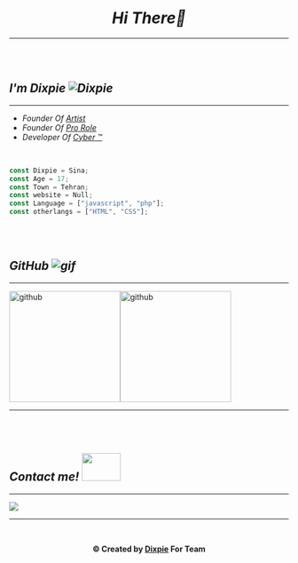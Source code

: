 <h1 align="center"><em>Hi There👋</em></h1>
<hr/>
<br/>
<br/>
<i><h2>I'm Dixpie <img src="https://user-images.githubusercontent.com/77354554/120365046-38d9c680-c323-11eb-8959-85bfd1661de8.gif" alt="Dixpie" Titel="Taj"/></h2></i>
<hr/>
<ul>
  <li><i>Founder Of <a href="https://discord.com/api/oauth2/authorize?client_id=849013641281404940&permissions=2184570688&scope=bot%20applications.commands">Artist</a></i></li>
  <li><i>Founder Of <a href="#">Pro Role</a></i></li>
  <li><i>Developer Of <a href="https://discord.gg/sZBAQ8Qc5v">Cyber ™</a></i></li>
</ul>
<br/>

```javascript
const Dixpie = Sina;
const Age = 17;
const Town = Tehran;
const website = Null;
const Language = ["javascript", "php"];
const otherlangs = ["HTML", "CSS"];
```
<br>
<br/>
<h2><i>GitHub <img src="https://user-images.githubusercontent.com/77354554/120591842-1397a600-c452-11eb-803c-af55aa5d0fca.gif" alt="gif"/></i></h2>
<hr>
<img src="https://github-readme-stats.vercel.app/api/top-langs?username=Dixpie&show_icons=true&locale=en&layout=compact&theme=radical" withd="100px" height="200px" alt="github"/><img src="https://github-readme-stats.vercel.app/api?username=Dixpie&show_icons=true&locale=en&theme=radical" withd="100px" height="200px" alt="github"/>
<hr>
<br>
<br>
<h2><i>Contact me! <img width="70px" height="50px" src="https://user-images.githubusercontent.com/77354554/120592230-bf40f600-c452-11eb-80be-426b562031eb.gif"/></i></h2>
<hr>
<a href="https://dsc.bio/thedixpie">
<img src="https://discord.c99.nl/widget/theme-4/843388894597873694.png"/>
  </a><br>
<hr>
<br>
<p align="center"><b>© Created by <a href="https://github.com/dixpie/">Dixpie</a> For Team </b></p>
